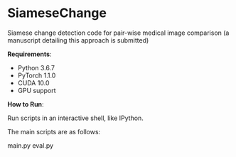 # SiameseChange

Siamese change detection code for pair-wise medical image comparison (a manuscript detailing this approach is submitted)

**Requirements**: 
- Python 3.6.7
- PyTorch 1.1.0
- CUDA 10.0
- GPU support

**How to Run**:

Run scripts in an interactive shell, like IPython.

The main scripts are as follows:

main.py
eval.py

